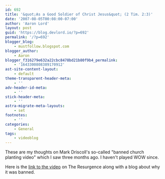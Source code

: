 ```yaml
---
id: 692
title: '&quot;As a Good Soldier of Christ Jesus&quot; (2 Tim. 2:3)'
date: '2007-08-05T00:08:00-07:00'
author: 'Aaron Lord'
layout: post
guid: 'https://blog.devlord.io/?p=692'
permalink: '/?p=692'
blogger_blog:
    - mustfollow.blogspot.com
blogger_author:
    - Aaron
blogger_f316279e632a22cbc8478bd21b80f9b4_permalink:
    - '1643300808389170912'
ast-site-content-layout:
    - default
theme-transparent-header-meta:
    - ''
adv-header-id-meta:
    - ''
stick-header-meta:
    - ''
astra-migrate-meta-layouts:
    - set
footnotes:
    - ''
categories:
    - General
tags:
    - videoblog
---
```


These are my thoughts on Mark Driscoll's so-called "banned church planting video" which I saw three months ago. I haven't played WOW since.

Here is the <a href="http://theresurgence.com/md_blog_2007-04-28_banned_church_planting_video">link to the video</a> on The Resurgence along with a blog about why it was banned.

<div class="blogger-post-footer"><img src="https://blogger.googleusercontent.com/tracker/2602771351651662379-1643300808389170912?l=mustfollow.blogspot.com" alt="" width="1" height="1" /></div>